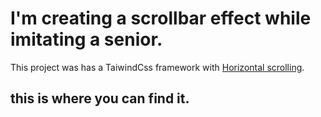 #  I'm creating a scrollbar effect while imitating a senior.

This project was  has a TaiwindCss framework with [Horizontal scrolling](https://github.com/facebook/create-react-app).

## this is where you can find it.
 